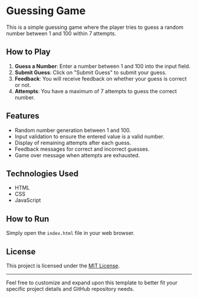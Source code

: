 # Guessing Game

This is a simple guessing game where the player tries to guess a random number between 1 and 100 within 7 attempts.

## How to Play

1. **Guess a Number**: Enter a number between 1 and 100 into the input field.
2. **Submit Guess**: Click on "Submit Guess" to submit your guess.
3. **Feedback**: You will receive feedback on whether your guess is correct or not.
4. **Attempts**: You have a maximum of 7 attempts to guess the correct number.

## Features

- Random number generation between 1 and 100.
- Input validation to ensure the entered value is a valid number.
- Display of remaining attempts after each guess.
- Feedback messages for correct and incorrect guesses.
- Game over message when attempts are exhausted.

## Technologies Used

- HTML
- CSS
- JavaScript

## How to Run

Simply open the `index.html` file in your web browser.

## License

This project is licensed under the [MIT License](LICENSE).

---

Feel free to customize and expand upon this template to better fit your specific project details and GitHub repository needs.
